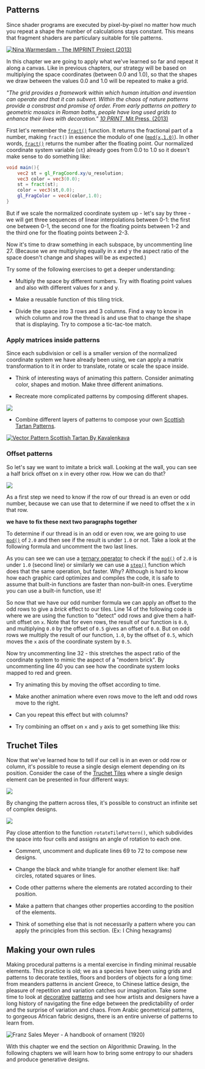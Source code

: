 ## Patterns

Since shader programs are executed by pixel-by-pixel no matter how much you repeat a shape the number of calculations stays constant. This means that fragment shaders are particulary suitable for tile patterns.

[ ![Nina Warmerdam - The IMPRINT Project (2013)](warmerdam.jpg) ](../edit.php#09/dots5.frag)

In this chapter we are going to apply what we've learned so far and repeat it along a canvas. Like in previous chapters, our strategy will be based on multiplying the space coordinates (between 0.0 and 1.0), so that the shapes we draw between the values 0.0 and 1.0 will be repeated to make a grid.

*"The grid provides a framework within which human intuition and invention can operate and that it can subvert. Within the chaos of nature patterns provide a constrast and promise of order. From early patterns on pottery to geometric mosaics in Roman baths, people have long used grids to enhance their lives with decoration."* [*10 PRINT*, Mit Press, (2013)](http://10print.org/)

First let's remember the [```fract()```](../glossary/?search=fract) function. It returns the fractional part of a number, making ```fract()``` in essence the modulo of one ([```mod(x,1.0)```](../glossary/?search=mod)). In other words, [```fract()```](../glossary/?search=fract) returns the number after the floating point. Our normalized coordinate system variable (```st```) already goes from 0.0 to 1.0 so it doesn't make sense to do something like:

```glsl
void main(){
	vec2 st = gl_FragCoord.xy/u_resolution;
	vec3 color = vec3(0.0);
    st = fract(st);
	color = vec3(st,0.0);
	gl_FragColor = vec4(color,1.0);
}
```

But if we scale the normalized coordinate system up - let's say by three - we will get three sequences of linear interpolations between 0-1: the first one between 0-1, the second one for the floating points between 1-2 and the third one for the floating points between 2-3.

<div class="codeAndCanvas" data="grid-making.frag"></div>

Now it's time to draw something in each subspace, by uncommenting line 27. (Because we are multiplying equally in x and y the aspect ratio of the space doesn't change and shapes will be as expected.)

Try some of the following exercises to get a deeper understanding:

* Multiply the space by different numbers. Try with floating point values and also with different values for x and y.

* Make a reusable function of this tiling trick.

* Divide the space into 3 rows and 3 columns. Find a way to know in which column and row the thread is and use that to change the shape that is displaying. Try to compose a tic-tac-toe match.

### Apply matrices inside patterns

Since each subdivision or cell is a smaller version of the normalized coordinate system we have already been using, we can apply a matrix transformation to it in order to translate, rotate or scale the space inside.

<div class="codeAndCanvas" data="checks.frag"></div>

* Think of interesting ways of animating this pattern. Consider animating color, shapes and motion. Make three different animations.

* Recreate more complicated patterns by composing different shapes.


[![](diamondtiles-long.png)](../edit.php#09/diamondtiles.frag)

* Combine different layers of patterns to compose your own [Scottish Tartan Patterns](https://www.google.com/search?q=scottish+patterns+fabric&tbm=isch&tbo=u&source=univ&sa=X&ei=Y1aFVfmfD9P-yQTLuYCIDA&ved=0CB4QsAQ&biw=1399&bih=799#tbm=isch&q=Scottish+Tartans+Patterns).

[ ![Vector Pattern Scottish Tartan By Kavalenkava](tartan.jpg) ](http://graphicriver.net/item/vector-pattern-scottish-tartan/6590076)

### Offset patterns

So let's say we want to imitate a brick wall. Looking at the wall, you can see a half brick offset on x in every other row. How we can do that?

![](brick.jpg)

As a first step we need to know if the row of our thread is an even or odd number, because we can use that to determine if we need to offset the x in that row.

____we have to fix these next two paragraphs together____

To determine if our thread is in an odd or even row, we are going to use [```mod()```](../glossary/?search=mod) of ```2.0``` and then see if the result is under ```1.0``` or not. Take a look at the following formula and uncomment the two last lines.

<div class="simpleFunction" data="y = mod(x,2.0);
// y = mod(x,2.0) < 1.0 ? 0. : 1. ;
// y = step(1.0,mod(x,2.0));"></div>

As you can see we can use a [ternary operator](https://en.wikipedia.org/wiki/%3F:) to check if the [```mod()```](../glossary/?search=mod) of ```2.0``` is under ```1.0``` (second line) or similarly we can use a [```step()```](../glossary/?search=step) function which does that the same operation, but faster. Why? Although is hard to know how each graphic card optimizes and compiles the code, it is safe to assume that built-in functions are faster than non-built-in ones. Everytime you can use a built-in function, use it!

So now that we have our odd number formula we can apply an offset to the odd rows to give a *brick* effect to our tiles. Line 14 of the following code is where we are using the function to "detect" odd rows and give them a half-unit offset on ```x```. Note that for even rows, the result of our function is ```0.0```, and multiplying ```0.0``` by the offset of ```0.5``` gives an offset of ```0.0```. But on odd rows we multiply the result of our function, ```1.0```, by the offset of ```0.5```, which moves the ```x``` axis of the coordinate system by ```0.5```.

Now try uncommenting line 32 - this stretches the aspect ratio of the coordinate system to mimic the aspect of a "modern brick". By uncommenting line 40 you can see how the coordinate system looks mapped to red and green.

<div class="codeAndCanvas" data="bricks.frag"></div>

* Try animating this by moving the offset according to time.

* Make another animation where even rows move to the left and odd rows move to the right.

* Can you repeat this effect but with columns?

* Try combining an offset on ```x``` and ```y``` axis to get something like this:

<a href="../edit.php#09/marching_dots.frag"><canvas id="custom" class="canvas" data-fragment-url="marching_dots.frag"  width="520px" height="200px"></canvas></a>

## Truchet Tiles

Now that we've learned how to tell if our cell is in an even or odd row or column, it's possible to reuse a single design element depending on its position. Consider the case of the [Truchet Tiles](http://en.wikipedia.org/wiki/Truchet_tiles) where a single design element can be presented in four different ways:

![](truchet-00.png)

By changing the pattern across tiles, it's possible to construct an infinite set of complex designs.

![](truchet-01.png)

Pay close attention to the function ```rotateTilePattern()```, which subdivides the space into four cells and assigns an angle of rotation to each one.

<div class="codeAndCanvas" data="truchet.frag"></div>

* Comment, uncomment and duplicate lines 69 to 72 to compose new designs.

* Change the black and white triangle for another element like: half circles, rotated squares or lines.

* Code other patterns where the elements are rotated according to their position.

* Make a pattern that changes other properties according to the position of the elements.

* Think of something else that is not necessarily a pattern where you can apply the principles from this section. (Ex: I Ching hexagrams)

<a href="../edit.php#09/iching-01.frag"><canvas id="custom" class="canvas" data-fragment-url="iching-01.frag"  width="520px" height="200px"></canvas></a>

## Making your own rules

Making procedural patterns is a mental exercise in finding minimal reusable elements. This practice is old; we as a species have been using grids and patterns to decorate textiles, floors and borders of objects for a long time: from meanders patterns in ancient Greece, to Chinese lattice design, the pleasure of repetition and variation catches our imagination. Take some time to look at [decorative](https://archive.org/stream/traditionalmetho00chririch#page/130/mode/2up) [patterns](https://www.pinterest.com/patriciogonzv/paterns/) and see how artists and designers have a long history of navigating the fine edge between the predictability of order and the surprise of variation and chaos. From Arabic geometrical patterns, to gorgeous African fabric designs, there is an entire universe of patterns to learn from.

![Franz Sales Meyer - A handbook of ornament (1920)](geometricpatters.png)

With this chapter we end the section on Algorithmic Drawing. In the following chapters we will learn how to bring some entropy to our shaders and produce generative designs.
